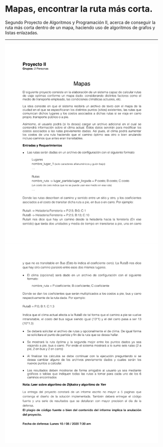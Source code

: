 # Mapas, encontrar la ruta más corta.

Segundo Proyecto de Algoritmos y Programación II, acerca de conseguir la ruta más corta dentro de un mapa, haciendo uso de algoritmos de grafos y listas enlazadas.

---

![Proyecto 2.1](/imagenProyecto.png) 
![Proyecto 2.2](/imagenProyecto2.png)
